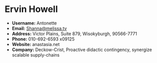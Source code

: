 # Ervin Howell
- **Username:** Antonette
- **Email:** Shanna@melissa.tv
- **Address:** Victor Plains, Suite 879, Wisokyburgh, 90566-7771
- **Phone:** 010-692-6593 x09125
- **Website:** anastasia.net
- **Company:** Deckow-Crist, Proactive didactic contingency, synergize scalable supply-chains